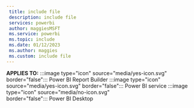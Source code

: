 ```yaml
---
 title: include file
 description: include file
 services: powerbi
 author: maggiesMSFT
 ms.service: powerbi
 ms.topic: include
 ms.date: 01/12/2023
 ms.author: maggies
 ms.custom: include file
---
```


**APPLIES TO:** :::image type="icon" source="media/yes-icon.svg" border="false":::&nbsp;Power&nbsp;BI&nbsp;Report&nbsp;Builder :::image type="icon" source="media/yes-icon.svg" border="false":::&nbsp;Power&nbsp;BI&nbsp;service :::image type="icon" source="media/no-icon.svg" border="false":::&nbsp;Power&nbsp;BI&nbsp;Desktop